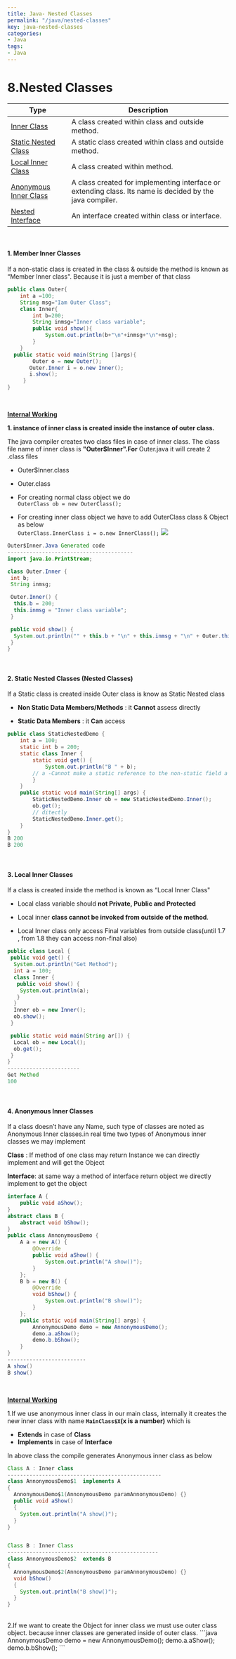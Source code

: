 ```yaml
---
title: Java- Nested Classes
permalink: "/java/nested-classes"
key: java-nested-classes
categories:
- Java
tags:
- Java
---
```


8.Nested Classes
================

| **Type**                                                                     | Description                                                                                              |
|------------------------------------------------------------------------------|----------------------------------------------------------------------------------------------------------|
| [Inner Class](#)           | A class created within class and outside method.                                                         |
| [Static Nested Class](#)   | A static class created within class and outside method.                                                  |
| [Local Inner Class](#)     | A class created within method.                                                                           |
| [Anonymous Inner Class](#) | A class created for implementing interface or extending class. Its name is decided by the java compiler. |
| [Nested Interface](#)      | An interface created within class or interface.                                                          |

<br>

#### 1. Member Inner Classes

If a non-static class is created in the class & outside the method is known as
“Member Inner class". Because it is just a member of that class
```java
public class Outer{    
    int a =100;
    String msg="Iam Outer Class";    
    class Inner{
        int b=200;
        String inmsg="Inner class variable";
        public void show(){
            System.out.println(b+"\n"+inmsg+"\n"+msg);
        }
    }
  public static void main(String []args){
        Outer o = new Outer();
       Outer.Inner i = o.new Inner();
       i.show();
     }
}
```

<br>

**<u>Internal Working</u>**

**1. instance of inner class is created inside the instance of outer class.**

The java compiler creates two class files in case of inner class. The class file
name of inner class is **"Outer$Inner".For** Outer.java it will create 2 .class
files

-   Outer$Inner.class
-   Outer.class

-   For creating normal class object we do  
    `OuterClass ob = new OuterClass();`

-   For creating inner class object we have to add OuterClass class & Object as below  
`OuterClass.InnerClass i = o.new InnerClass();`
![](media/6720e0b738586034565d4a5c60edc70f.jpg)


```java
Outer$Inner.Java Generated code
----------------------------------------
import java.io.PrintStream;

class Outer.Inner {
 int b;
 String inmsg;

 Outer.Inner() {
  this.b = 200;
  this.inmsg = "Inner class variable";
 }

 public void show() {
  System.out.println("" + this.b + "\n" + this.inmsg + "\n" + Outer.this.msg);
 }
}
```

<br>

#### 2. Static Nested Classes (Nested Classes)

If a Static class is created inside Outer class is know as Static Nested class

-   **Non Static Data Members/Methods** : it **Cannot** assess directly

-   **Static Data Members** : it **Can** access

```java
public class StaticNestedDemo {
	int a = 100;
	static int b = 200;
	static class Inner {
		static void get() {
			System.out.println("B " + b);
		// a -Cannot make a static reference to the non-static field a
		}
	}
	public static void main(String[] args) {
		StaticNestedDemo.Inner ob = new StaticNestedDemo.Inner();
		ob.get();
		// ditectly
		StaticNestedDemo.Inner.get();
	}
}
B 200
B 200
```

<br>

#### 3. Local Inner Classes

If a class is created inside the method is known as “Local Inner Class"

-   Local class variable should **not Private, Public and Protected**

-   Local inner **class cannot be invoked from outside of the method**.

-   Local Inner class only access Final variables from outside class(until 1.7 ,
    from 1.8 they can access non-final also)

```java
public class Local {
 public void get() {
  System.out.println("Get Method");
  int a = 100;
  class Inner {
   public void show() {
    System.out.println(a);
   }
  }
  Inner ob = new Inner();
  ob.show();
 }

 public static void main(String ar[]) {
  Local ob = new Local();
  ob.get();
 }
}
-----------------------
Get Method                                                                  
100
```

<br>

#### 4. Anonymous Inner Classes

If a class doesn’t have any Name, such type of classes are noted as Anonymous
Inner classes.in real time two types of Anonymous inner classes we may implement

**Class** : If method of one class may return Instance we can directly implement
and will get the Object

**Interface**: at same way a method of interface return object we directly
implement to get the object
```java
interface A {
	public void aShow();
}
abstract class B {
	abstract void bShow();
}
public class AnnonymousDemo {
	A a = new A() {
		@Override
		public void aShow() {
			System.out.println("A show()");
		}
	};
	B b = new B() {
		@Override
		void bShow() {
			System.out.println("B show()");
		}
	};
	public static void main(String[] args) {
		AnnonymousDemo demo = new AnnonymousDemo();
		demo.a.aShow();
		demo.b.bShow();
	}
}
-------------------------
A show()
B show()
```

<br>

**<u>Internal Working</u>**

1.If we use anonymous inner class in our main class, internally it creates the
new inner class with name **`MainClass$X`(x is a number)** which is

-   **Extends** in case of **Class**
-   **Implements** in case of **Interface**

In above class the compile generates Anonymous inner class as below

```java
Class A : Inner class
-------------------------------------------------
class AnnonymousDemo$1  implements A
{
  AnnonymousDemo$1(AnnonymousDemo paramAnnonymousDemo) {}  
  public void aShow()
  {
    System.out.println("A show()");
  }
}


Class B : Inner Class
------------------------------------------------
class AnnonymousDemo$2  extends B
{
  AnnonymousDemo$2(AnnonymousDemo paramAnnonymousDemo) {}  
  void bShow()
  {
    System.out.println("B show()");
  }
}
```
<br>
2.If we want to create the Object for inner class we must use outer class object. because inner classes are generated inside of outer class.
```java
AnnonymousDemo demo = new AnnonymousDemo();
		demo.a.aShow();
		demo.b.bShow();
```